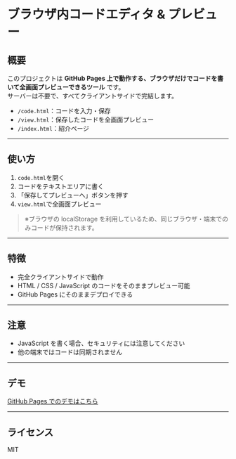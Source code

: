 # ブラウザ内コードエディタ & プレビュー

## 概要
このプロジェクトは **GitHub Pages 上で動作する、ブラウザだけでコードを書いて全画面プレビューできるツール** です。  
サーバーは不要で、すべてクライアントサイドで完結します。

- `/code.html`：コードを入力・保存
- `/view.html`：保存したコードを全画面プレビュー
- `/index.html`：紹介ページ

---

## 使い方

1. `code.html`を開く
2. コードをテキストエリアに書く
3. 「保存してプレビューへ」ボタンを押す
4. `view.html`で全画面プレビュー

> ※ブラウザの localStorage を利用しているため、同じブラウザ・端末でのみコードが保持されます。

---

## 特徴
- 完全クライアントサイドで動作
- HTML / CSS / JavaScript のコードをそのままプレビュー可能
- GitHub Pages にそのままデプロイできる

---

## 注意
- JavaScript を書く場合、セキュリティには注意してください
- 他の端末ではコードは同期されません

---

## デモ
[GitHub Pages でのデモはこちら](https://YOUR_GITHUB_USERNAME.github.io/YOUR_REPO_NAME/)

---

## ライセンス
MIT